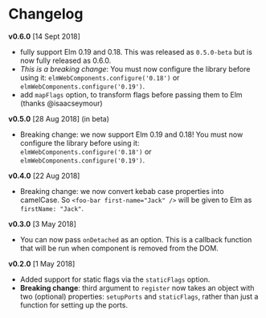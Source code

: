 # Changelog

**v0.6.0** [14 Sept 2018]

* fully support Elm 0.19 and 0.18. This was released as `0.5.0-beta` but is now fully released as 0.6.0.
* _This is a breaking change_: You must now configure the library before using it: `elmWebComponents.configure('0.18')` or `elmWebComponents.configure('0.19')`.
* add `mapFlags` option, to transform flags before passing them to Elm (thanks @isaacseymour)

**v0.5.0** [28 Aug 2018] (in beta)

* Breaking change: we now support Elm 0.19 and 0.18! You must now configure the library before using it: `elmWebComponents.configure('0.18')` or `elmWebComponents.configure('0.19')`.

**v0.4.0** [22 Aug 2018]

* Breaking change: we now convert kebab case properties into camelCase. So `<foo-bar first-name="Jack" />` will be given to Elm as `firstName: "Jack"`.

**v0.3.0** [3 May 2018]

* You can now pass `onDetached` as an option. This is a callback function that will be run when component is removed from the DOM.

**v0.2.0** [1 May 2018]

* Added support for static flags via the `staticFlags` option.
* **Breaking change**: third argument to `register` now takes an object with two (optional) properties: `setupPorts` and `staticFlags`, rather than just a function for setting up the ports.
